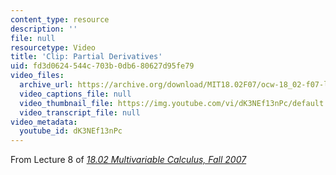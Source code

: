 ```yaml
---
content_type: resource
description: ''
file: null
resourcetype: Video
title: 'Clip: Partial Derivatives'
uid: fd3d0624-544c-703b-0db6-80627d95fe79
video_files:
  archive_url: https://archive.org/download/MIT18.02F07/ocw-18_02-f07-lec08_300k.mp4
  video_captions_file: null
  video_thumbnail_file: https://img.youtube.com/vi/dK3NEf13nPc/default.jpg
  video_transcript_file: null
video_metadata:
  youtube_id: dK3NEf13nPc
---
```


From Lecture 8 of [_18.02 Multivariable Calculus, Fall 2007_](/courses/18-02-multivariable-calculus-fall-2007/pages/video-lectures)